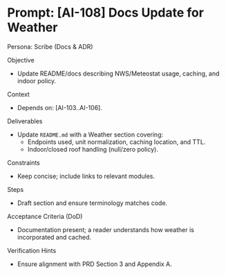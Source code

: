 # Prompt: [AI-108] Docs Update for Weather

Persona: Scribe (Docs & ADR)

Objective
- Update README/docs describing NWS/Meteostat usage, caching, and indoor policy.

Context
- Depends on: [AI-103..AI-106].

Deliverables
- Update `README.md` with a Weather section covering:
  - Endpoints used, unit normalization, caching location, and TTL.
  - Indoor/closed roof handling (null/zero policy).

Constraints
- Keep concise; include links to relevant modules.

Steps
- Draft section and ensure terminology matches code.

Acceptance Criteria (DoD)
- Documentation present; a reader understands how weather is incorporated and cached.

Verification Hints
- Ensure alignment with PRD Section 3 and Appendix A.

